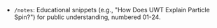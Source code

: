 - `/notes`: Educational snippets (e.g., "How Does UWT Explain Particle Spin?") for public understanding, numbered 01-24.
